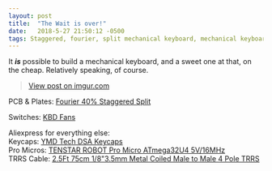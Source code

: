 ```yaml
---
layout: post
title:  "The Wait is over!"
date:   2018-5-27 21:50:12 -0500
tags: Staggered, fourier, split mechanical keyboard, mechanical keyboard
---
```


It <i><b>is</b></i> possible to build a mechanical keyboard, and a sweet one at that, on the cheap. Relatively speaking, of course.

<blockquote class="imgur-embed-pub" lang="en" data-id="a/Mxqqgww"><a href="//imgur.com/a/Mxqqgww">View post on imgur.com</a></blockquote><script async src="//s.imgur.com/min/embed.js" charset="utf-8"></script>

<p>PCB & Plates: <a href="https://keeb.io/collections/frontpage/products/fourier-40-split-staggered-keyboard" target="_new">Fourier 40% Staggered Split</a></p>

<p>Switches: <a href="https://kbdfans.cn/collections/cherry-switches/products/switch-90?variant=2849078902797" target="_new">KBD Fans</a></p>

<p>Aliexpress for everything else:
    <br>Keycaps: <a href="https://www.aliexpress.com/item/Free-Shipping-Wholesales-YMDK-DSA-Keycap-Keyset-1-4mm-PBT-For-YMD40-AMJ40/32852326413.html" target="_new">YMD Tech DSA Keycaps</a>
    <br>Pro Micros: <a href="https://www.aliexpress.com/item/TENSTAR-ROBOT-Pro-Micro-ATmega32U4-5V-16MHz-Module-with-2-row-pin-header/1847119261.html" target="_new">TENSTAR ROBOT Pro Micro ATmega32U4 5V/16MHz</a>
    <br>TRRS Cable: <a href="https://www.aliexpress.com/item/DANSPEED-5Ft-1-5m-1-8-3-5mm-Male-to-Male-4-Pole-TRRS-Male-Aux/32849277724.html" target="_new"> 2.5Ft 75cm 1/8"3.5mm Metal Coiled Male to Male 4 Pole TRRS</a></p>